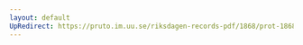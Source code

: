 ```yaml
---
layout: default
UpRedirect: https://pruto.im.uu.se/riksdagen-records-pdf/1868/prot-1868--ak--120/prot-1868--ak--120_004.pdf
---
```

